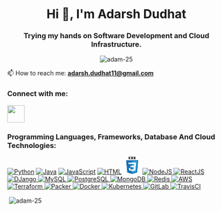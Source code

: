 <h1 align="center">Hi 👋, I'm Adarsh Dudhat</h1>
<h3 align="center">Trying my hands on Software Development and Cloud Infrastructure.</h3>

<p align="center"> <img src="https://komarev.com/ghpvc/?username=adam-25&label=Profile%20views&color=0e75b6&style=flat" alt="adam-25" /> </p>

📫 How to reach me: **adarsh.dudhat11@gmail.com**

<h3 align="left">Connect with me:</h3>
<p align="left">
<a href="https://www.linkedin.com/in/adarsh-dudhat/" target="blank"><img align="center" src="https://www.edigitalagency.com.au/wp-content/uploads/Linkedin-logo-icon-png.png" alt="" height="40" width="40" /></a>
</p>

<h3 align="left">Programming Languages, Frameworks, Database And Cloud Technologies:</h3>
<p align="left"> 
  <a href="https://www.w3schools.com/python/" target="_blank"> <img src="https://cdn3.iconfinder.com/data/icons/logos-and-brands-adobe/512/267_Python-512.png" alt="Python" width="50" height="40"/></a>
  <a href="https://www.w3schools.com/java/" target="_blank"> <img src="https://cdn.iconscout.com/icon/free/png-256/java-60-1174953.png" alt="Java" width="40" height="40"/></a>
  <a href="https://www.w3schools.com/js/" target="_blank"> <img src="https://cdn.iconscout.com/icon/free/png-256/javascript-2038874-1720087.png" alt="JavaScript" width="50" height="40"/></a>
  <a href="https://www.w3schools.com/HTML/" target="_blank"> <img src="https://cdn-icons-png.flaticon.com/512/888/888859.png" alt="HTML" width="40" height="40"/></a>
  <a href="https://www.w3schools.com/css/" target="_blank"> <img src="https://raw.githubusercontent.com/github/explore/6c6508f34230f0ac0d49e847a326429eefbfc030/topics/css/css.png" alt="CSS" width="40" height="40"/></a>
  <a href="https://nodejs.org/en/" target="_blank"> <img src="https://icon-library.com/images/node-js-icon/node-js-icon-8.jpg" alt="NodeJS" width="40" height="40"> </a>
  <a href="https://reactjs.org/" target="_blank"> <img src="https://upload.wikimedia.org/wikipedia/commons/thumb/a/a7/React-icon.svg/1200px-React-icon.svg.png" alt="ReactJS" width="40" height="40"> </a>
  <a href="https://www.djangoproject.com/" target="_blank"> <img src="https://icon-library.com/images/django-icon/django-icon-0.jpg" alt="DJango" width="40" height="40"> </a>
  <a href="https://www.mysql.com/" target="_blank"> <img src="https://d1.awsstatic.com/asset-repository/products/amazon-rds/1024px-MySQL.ff87215b43fd7292af172e2a5d9b844217262571.png" alt="MySQL" width="60" height="40"> </a>
  <a href="https://www.postgresql.org/" target="_blank"> <img src="https://upload.wikimedia.org/wikipedia/commons/thumb/2/29/Postgresql_elephant.svg/640px-Postgresql_elephant.svg.png" alt="PostgreSQL" width="40" height="40"> </a>
  <a href="https://www.mongodb.com/" target="_blank"> <img src="https://mpng.subpng.com/20190111/thz/kisspng-mongodb-logo-database-nosql-postgresql-how-to-create-an-outstanding-tech-stack-clickup-bl-5c391bdf9cff48.4731136215472465596431.jpg" alt="MongoDB" width="40" height="40"> </a>
  <a href="https://redis.io/" target="_blank"> <img src="https://plugins.jetbrains.com/files/12820/149292/icon/pluginIcon.svg" alt="Redis" width="50" height="40"> </a>
  <a href="https://aws.amazon.com/" target="_blank"> <img src="https://upload.wikimedia.org/wikipedia/commons/thumb/9/93/Amazon_Web_Services_Logo.svg/800px-Amazon_Web_Services_Logo.svg.png" alt="AWS" width="50" height="40"> </a>
  <a href="https://www.terraform.io/" target="_blank"> <img src="https://coralogix.com/wp-content/uploads/2021/03/terraform@2x.png" alt="Terraform" width="50" height="40"> </a>
  <a href="https://www.packer.io/" target="_blank"> <img src="https://miro.medium.com/max/678/1*HF8zcJ-ynq5ldGlIFU4taw.png" alt="Packer" width="55" height="42"> </a>
  <a href="https://www.docker.com/" target="_blank"> <img src="https://developers.redhat.com/sites/default/files/styles/article_feature/public/blog/2014/05/homepage-docker-logo.png?itok=zx0e-vcP" alt="Docker" width="50" height="40"> </a>
  <a href="https://kubernetes.io/" target="_blank"> <img src="https://juststickers.in/wp-content/uploads/2018/11/kubernetes-wordmark.png" alt="Kubernetes" width="45" height="40"> </a>
    <a href="https://about.gitlab.com/" target="_blank"> <img src="https://gitlab.com/uploads/-/system/group/avatar/6543/logo-extra-whitespace.png" alt="GitLab" width="50" height="40"> </a>
  <a href="https://www.travis-ci.com/" target="_blank"> <img src="https://www.benmather.info/post/2019-06-06-travis-ci/featured.png" alt="TravisCI" width="52" height="45"> </a>
</p>

<p>&nbsp;<img align="center" src="https://github-readme-stats.vercel.app/api?username=adam-25&show_icons=true&locale=en" alt="adam-25" /></p>
